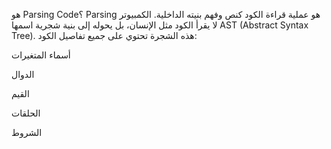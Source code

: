  هو Parsing Code؟
Parsing هو عملية قراءة الكود كنص وفهم بنيته الداخلية.
الكمبيوتر لا يقرأ الكود مثل الإنسان، بل يحوله إلى بنية شجرية اسمها AST (Abstract Syntax Tree).
هذه الشجرة تحتوي على جميع تفاصيل الكود:

أسماء المتغيرات

الدوال

القيم

الحلقات

الشروط
